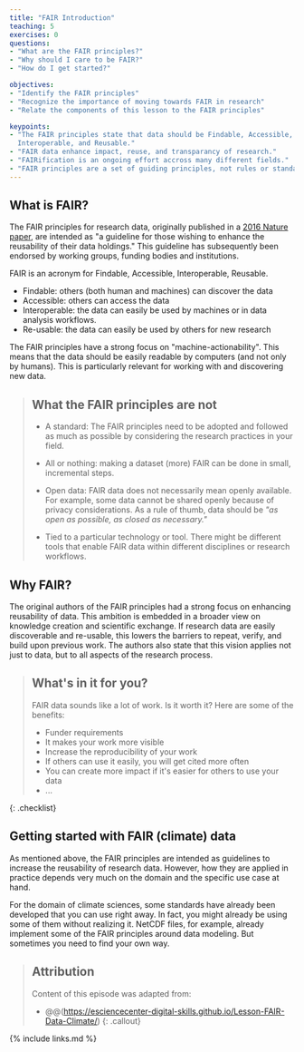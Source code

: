 ```yaml
---
title: "FAIR Introduction"
teaching: 5
exercises: 0
questions:
- "What are the FAIR principles?"
- "Why should I care to be FAIR?"
- "How do I get started?"

objectives:
- "Identify the FAIR principles"
- "Recognize the importance of moving towards FAIR in research"
- "Relate the components of this lesson to the FAIR principles"

keypoints:
- "The FAIR principles state that data should be Findable, Accessible,
  Interoperable, and Reusable."
- "FAIR data enhance impact, reuse, and transparancy of research."
- "FAIRification is an ongoing effort accross many different fields."
- "FAIR principles are a set of guiding principles, not rules or standards."
---
```


## What is FAIR?

The FAIR principles for research data, originally published in a [2016 Nature
paper](https://doi.org/10.1038/sdata.2016.18), are intended as "a guideline for
those wishing to enhance the reusability of their data holdings." This guideline
has subsequently been endorsed by working groups, funding bodies and
institutions.

FAIR is an acronym for Findable, Accessible, Interoperable, Reusable.

- Findable: others (both human and machines) can discover the data
- Accessible: others can access the data
- Interoperable: the data can easily be used by machines or in data analysis workflows.
- Re-usable: the data can easily be used by others for new research

The FAIR principles have a strong focus on "machine-actionability". This means
that the data should be easily readable by computers (and not only by humans).
This is particularly relevant for working with and discovering new data.

> ## What the FAIR principles are **not**
>
> - A standard: The FAIR principles need to be adopted and followed as much as
>   possible by considering the research practices in your field.
>
> - All or nothing: making a dataset (more) FAIR can be done in small,
>   incremental steps.
>
> - Open data: FAIR data does not necessarily mean openly available. For
>   example, some data cannot be shared openly because of privacy
>   considerations. As a rule of thumb, data should be *"as open as possible, as
>   closed as necessary."*
>
> - Tied to a particular technology or tool. There might be different tools that
>   enable FAIR data within different disciplines or research workflows.


## Why FAIR?

The original authors of the FAIR principles had a strong focus on enhancing
reusability of data. This ambition is embedded in a broader view on knowledge
creation and scientific exchange. If research data are easily discoverable and
re-usable, this lowers the barriers to repeat, verify, and build upon previous
work. The authors also state that this vision applies not just to data, but to
all aspects of the research process. 

> ## What's in it for you?
>
> FAIR data sounds like a lot of work. Is it worth it? Here are some of the benefits:
>
> - Funder requirements
> - It makes your work more visible
> - Increase the reproducibility of your work
> - If others can use it easily, you will get cited more often
> - You can create more impact if it's easier for others to use your data
> - ...
>
{: .checklist}


## Getting started with FAIR (climate) data

As mentioned above, the FAIR principles are intended as guidelines to increase
the reusability of research data. However, how they are applied in practice
depends very much on the domain and the specific use case at hand.

For the domain of climate sciences, some standards have already been developed
that you can use right away. In fact, you might already be using some of them
without realizing it. NetCDF files, for example, already implement some of the
FAIR principles around data modeling. But sometimes you need to find your own
way.

> ## Attribution
>
> Content of this episode was adapted from:
> * @@(https://esciencecenter-digital-skills.github.io/Lesson-FAIR-Data-Climate/)
{: .callout}

{% include links.md %}
